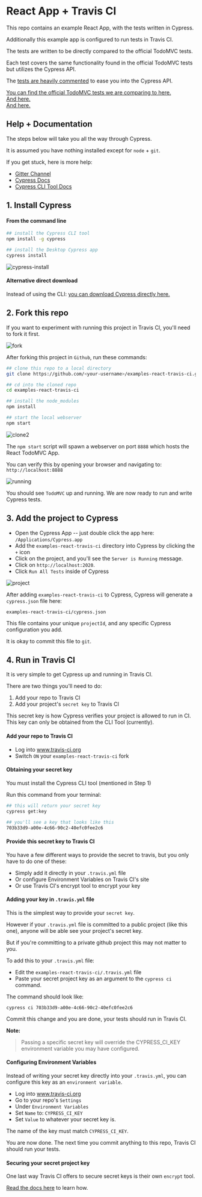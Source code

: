 # React App + Travis CI

This repo contains an example React App, with the tests written in Cypress.

Additionally this example app is configured to run tests in Travis CI.

The tests are written to be directly compared to the official TodoMVC tests.

Each test covers the same functionality found in the official TodoMVC tests but utilizes the Cypress API.

The [tests are heavily commented](tests/app_spec.js) to ease you into the Cypress API.

[You can find the official TodoMVC tests we are comparing to here.](https://github.com/tastejs/todomvc/blob/master/tests/test.js) <br>
[And here.](https://github.com/tastejs/todomvc/blob/master/tests/page.js) <br>
[And here.](https://github.com/tastejs/todomvc/blob/master/tests/testOperations.js)

## Help + Documentation

The steps below will take you all the way through Cypress.

It is assumed you have nothing installed except for `node` + `git`.

If you get stuck, here is more help:

* [Gitter Channel](https://gitter.im/cypress-io/cypress)
* [Cypress Docs](https://github.com/cypress-io/cypress/wiki)
* [Cypress CLI Tool Docs](https://github.com/cypress-io/cypress-cli)

## 1. Install Cypress

#### From the command line

```bash
## install the Cypress CLI tool
npm install -g cypress

## install the Desktop Cypress app
cypress install
```

![cypress-install](https://cloud.githubusercontent.com/assets/1268976/9279271/5c3826ba-4284-11e5-969b-91b0c27a8dee.gif)

#### Alternative direct download

Instead of using the CLI: [you can download Cypress directly here.](http://download.cypress.io/latest)

## 2. Fork this repo

If you want to experiment with running this project in Travis CI, you'll need to fork it first.

![fork](https://cloud.githubusercontent.com/assets/1268976/9286781/b0725c06-42c9-11e5-8fdd-c48fa3474cdf.gif)

After forking this project in `Github`, run these commands:

```bash
## clone this repo to a local directory
git clone https://github.com/<your-username>/examples-react-travis-ci.git

## cd into the cloned repo
cd examples-react-travis-ci

## install the node_modules
npm install

## start the local webserver
npm start
```

![clone2](https://cloud.githubusercontent.com/assets/1268976/9284202/b42221f0-42a7-11e5-9de6-5a3855046425.gif)

The `npm start` script will spawn a webserver on port `8888` which hosts the React TodoMVC App.

You can verify this by opening your browser and navigating to: `http://localhost:8888`

![running](https://cloud.githubusercontent.com/assets/1268976/9286788/dcd012d4-42c9-11e5-9aeb-6bd382c4c49a.gif)

You should see `TodoMVC` up and running. We are now ready to run and write Cypress tests.

## 3. Add the project to Cypress

* Open the Cypress App -- just double click the app here: `/Applications/Cypress.app`
* Add the `examples-react-travis-ci` directory into Cypress by clicking the `+` icon
* Click on the project, and you'll see the `Server is Running` message.
* Click on `http://localhost:2020`.
* Click `Run All Tests` inside of Cypress

![project](https://cloud.githubusercontent.com/assets/1268976/9286780/adad94b8-42c9-11e5-9a67-df7abb87fac0.gif)

After adding `examples-react-travis-ci` to Cypress, Cypress will generate a `cypress.json` file here:

```
examples-react-travis-ci/cypress.json
```

This file contains your unique `projectId`, and any specific Cypress configuration you add.

It is okay to commit this file to `git`.

## 4. Run in Travis CI

It is very simple to get Cypress up and running in Travis CI.

There are two things you'll need to do:

1. Add your repo to Travis CI
2. Add your project's `secret key` to Travis CI

This secret key is how Cypress verifies your project is allowed to run in CI. This key can only be obtained from the CLI Tool (currently).

#### Add your repo to Travis CI

* Log into www.travis-ci.org
* Switch `ON` your `examples-react-travis-ci` fork

#### Obtaining your secret key

You must install the Cypress CLI tool (mentioned in Step 1)

Run this command from your terminal:

```bash
## this will return your secret key
cypress get:key
```

```bash
## you'll see a key that looks like this
703b33d9-a00e-4c66-90c2-40efc0fee2c6
```

#### Provide this secret key to Travis CI

You have a few different ways to provide the secret to travis, but you only have to do one of these:

* Simply add it directly in your `.travis.yml` file
* Or configure Environment Variables on Travis CI's site
* Or use Travis CI's encrypt tool to encrypt your key

#### Adding your key in `.travis.yml` file

This is the simplest way to provide your `secret key`.

However if your `.travis.yml` file is committed to a public project (like this one), anyone will be able see your project's secret key.

But if you're committing to a private github project this may not matter to you.

To add this to your `.travis.yml` file:

* Edit the `examples-react-travis-ci/.travis.yml` file
* Paste your secret project key as an argument to the `cypress ci` command.

The command should look like:

```
cypress ci 703b33d9-a00e-4c66-90c2-40efc0fee2c6
```

Commit this change and you are done, your tests should run in Travis CI.

**Note:**
> Passing a specific secret key will override the CYPRESS_CI_KEY environment variable you may have configured.

#### Configuring Environment Variables

Instead of writing your secret key directly into your `.travis.yml`, you can configure this key as an `environment variable`.

* Log into www.travis-ci.org
* Go to your repo's `Settings`
* Under `Environment Variables`
* Set `Name` to: `CYPRESS_CI_KEY`
* Set `Value` to whatever your secret key is.

The name of the key must match `CYPRESS_CI_KEY`.

You are now done. The next time you commit anything to this repo, Travis CI should run your tests.

#### Securing your secret project key

One last way Travis CI offers to secure secret keys is their own `encrypt` tool.

[Read the docs here](http://docs.travis-ci.com/user/encryption-keys/) to learn how.
